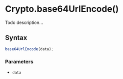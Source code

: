 # Crypto.base64UrlEncode()
Todo description...

<!-- examples -->
<!-- examples -->

## Syntax

```js
base64UrlEncode(data);
```

<!-- parameters -->
### Parameters

- `data`

<!-- parameters -->

<!-- return -->
<!-- return -->
